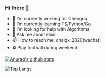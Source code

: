### Hi there 👋

- 🔭 I’m currently working for Chengdu 
- 🌱 I’m currently learning TS/Python/Go
- 🤔 I’m looking for help with Algorithms
- 💬 Ask me about elixir
- 📫 How to reach me: chaiqx_2020(wechat)
- ⚽️ Play football during weekend 

[![Anurag's github stats](https://github-readme-stats.vercel.app/api?username=caicaishmily&show_icons=true&theme=blue-green)](https://github.com/anuraghazra/github-readme-stats)

[![Top Langs](https://github-readme-stats.vercel.app/api/top-langs/?username=caicaishmily&layout=compact)](https://github.com/anuraghazra/github-readme-stats)
